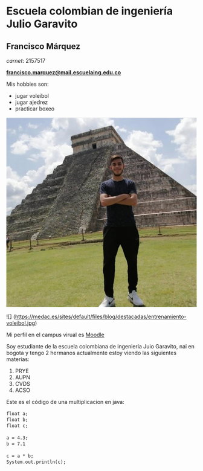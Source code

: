 # Escuela colombian de ingeniería Julio Garavito

##  Francisco Márquez

*carnet*: 2157517

**francisco.marquez@mail.escuelaing.edu.co**

Mis hobbies son:
* jugar voleibol
* jugar ajedrez
* practicar boxeo

![](f.jpeg)

![] (https://medac.es/sites/default/files/blog/destacadas/entrenamiento-voleibol.jpg)

Mi perfil en el campus virual es  [Moodle][1] 

[1]:https://campusvirtual.escuelaing.edu.co/moodle/user/profile.php?id=18320

Soy estudiante de la escuela colombiana de ingenieria Juio Garavito, nai en bogota y tengo 2 hermanos actualmente estoy viendo las siguientes materias:

1. PRYE
2. AUPN
3. CVDS
4. ACSO


Este es el código de una multiplicacion en java:
```
float a;
float b;
float c;

a = 4.3;
b = 7.1

c = a * b;
System.out.println(c);
```

